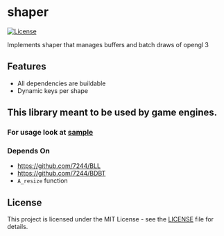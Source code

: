 # shaper
[![License](https://img.shields.io/badge/license-MIT-blue.svg)](LICENSE)

Implements shaper that manages buffers and batch draws of opengl 3

## Features
* All dependencies are buildable
* Dynamic keys per shape

## This library meant to be used by game engines.

### For usage look at [sample](sample)

### Depends On
* https://github.com/7244/BLL
* https://github.com/7244/BDBT
* `A_resize` function

## License
This project is licensed under the MIT License - see the [LICENSE](LICENSE) file for details.
